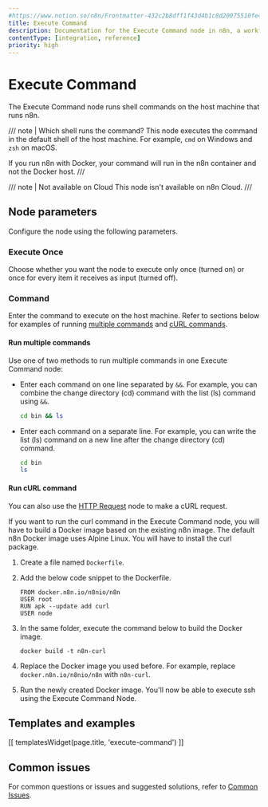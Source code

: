 ```yaml
---
#https://www.notion.so/n8n/Frontmatter-432c2b8dff1f43d4b1c8d20075510fe4
title: Execute Command
description: Documentation for the Execute Command node in n8n, a workflow automation platform. Includes guidance on usage, and links to examples.
contentType: [integration, reference]
priority: high
---
```


# Execute Command

The Execute Command node runs shell commands on the host machine that runs n8n.

/// note | Which shell runs the command?
This node executes the command in the default shell of the host machine. For example, `cmd` on Windows and `zsh` on macOS.

If you run n8n with Docker, your command will run in the n8n container and not the Docker host.
///

/// note | Not available on Cloud
This node isn't available on n8n Cloud.
///

## Node parameters

Configure the node using the following parameters.

### Execute Once

Choose whether you want the node to execute only once (turned on) or once for every item it receives as input (turned off).

### Command

Enter the command to execute on the host machine. Refer to sections below for examples of running [multiple commands](#run-multiple-commands) and [cURL commands](#run-curl-command).

#### Run multiple commands

Use one of two methods to run multiple commands in one Execute Command node:

* Enter each command on one line separated by `&&`. For example, you can combine the change directory (cd) command with the list (ls) command using `&&`.

    ```bash
    cd bin && ls
    ```

* Enter each command on a separate line. For example, you can write the list (ls) command on a new line after the change directory (cd) command.

    ```bash
    cd bin
    ls
    ```

#### Run cURL command

You can also use the [HTTP Request](/integrations/builtin/core-nodes/n8n-nodes-base.httprequest/) node to make a cURL request.

If you want to run the curl command in the Execute Command node, you will have to build a Docker image based on the existing n8n image. The default n8n Docker image uses Alpine Linux. You will have to install the curl package.

1. Create a file named `Dockerfile`.
2. Add the below code snippet to the Dockerfile.

    ```shell
    FROM docker.n8n.io/n8nio/n8n
    USER root
    RUN apk --update add curl
    USER node
    ```

3. In the same folder, execute the command below to build the Docker image.

    ```shell
    docker build -t n8n-curl
    ```

4. Replace the Docker image you used before. For example, replace `docker.n8n.io/n8nio/n8n` with `n8n-curl`.
5. Run the newly created Docker image. You'll now be able to execute ssh using the Execute Command Node.

## Templates and examples

<!-- see https://www.notion.so/n8n/Pull-in-templates-for-the-integrations-pages-37c716837b804d30a33b47475f6e3780 -->
[[ templatesWidget(page.title, 'execute-command') ]]

## Common issues

For common questions or issues and suggested solutions, refer to [Common Issues](/integrations/builtin/core-nodes/n8n-nodes-base.executecommand/common-issues/).
